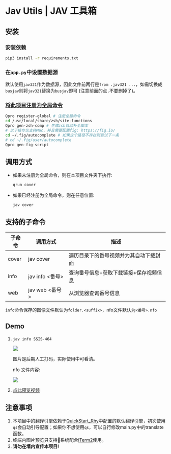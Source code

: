 # Jav Utils | JAV 工具箱

## 安装

### 安装依赖

```sh
pip3 install -r requirements.txt
```

### 在`app.py`中设置数据源

默认使用`jav321`作为数据源，因此文件前两行是`from .jav321 ...`，如需切换成`busjav`则将`jav321`替换为`busjav`即可 (注意前面的点`.`不要删掉了)。

### [将此项目注册为全局命令](https://rhythmlian.cn/2020/02/14/QuickProject/#%E5%B0%86Commander%E5%BA%94%E7%94%A8%E6%B3%A8%E5%86%8C%E4%B8%BA%E5%85%A8%E5%B1%80%E5%91%BD%E4%BB%A4)

```sh
Qpro register-global # 注册全局命令
cd /usr/local/share/zsh/site-functions
Qpro gen-zsh-comp # 生成zsh自动补全脚本
# 以下操作仅支持Mac，并且需要配置fig: https://fig.io/
cd ~/.fig/autocomplete # 如果这个路径不存在则尝试下一条
# cd ~/.fig/user/autocomplete
Qpro gen-fig-script
```

## 调用方式

- 如果未注册为全局命令，则在本项目文件夹下执行:
  
  ```sh
  qrun cover
  ```

- 如果已经注册为全局命令，则在任意位置:

  ```sh
  jav cover
  ```

## 支持的子命令

| 子命令 | 调用方式                             | 描述                                         |
| ------ | ------------------------------------ | -------------------------------------------- |
| cover | jav cover | 遍历目录下的番号视频并为其自动下载封面 |
| info   | jav info <番号> | 查询番号信息+获取下载链接+保存视频信息 |
| web | jav web <番号> | 从浏览器查询番号信息 |

`info`命令保存的图像文件默认为`folder.<suffix>`，nfo文件默认为`<番号>.nfo`

## Demo

1. `jav info SSIS-464`

   ![](https://cos.rhythmlian.cn/ImgBed/6aca0d8eff3d737190c22a5cf4fd5bfa.png)

   图片是后期人工打码，实际使用中可看清。

   nfo 文件内容:

   ![](https://cos.rhythmlian.cn/ImgBed/8666a497a636036147f586dddf25d5cf.png)

2. [点此预览视频](https://cos.rhythmlian.cn/ImgBed/dfec21722022947a677ead76b6979d40.mp4)

## 注意事项

1. 本项目中的翻译引擎依赖于[QuickStart_Rhy](https://github.com/Rhythmicc/qs)中配置的默认翻译引擎，初次使用`qs`会自动引导配置；如果你不想使用`qs`，可以自行修改main.py中的translate函数。
2. 终端内图片预览只支持系统配合[iTerm2](https://iterm2.com/)使用。
3. **请勿在墙内宣传本项目!**
